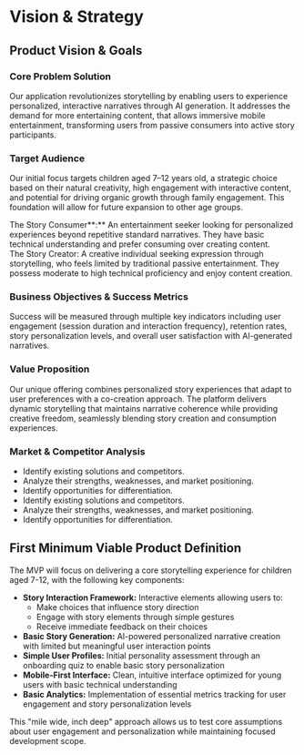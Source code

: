 # Vision & Strategy

## Product Vision & Goals

### **Core Problem Solution**

Our application revolutionizes storytelling by enabling users to experience personalized, interactive narratives through AI generation. It addresses the demand for more entertaining content, that allows immersive mobile entertainment, transforming users from passive consumers into active story participants.

### **Target Audience**

Our initial focus targets children aged 7–12 years old, a strategic choice based on their natural creativity, high engagement with interactive content, and potential for driving organic growth through family engagement. This foundation will allow for future expansion to other age groups.

<aside>
The Story Consumer**:** An entertainment seeker looking for personalized experiences beyond repetitive standard narratives. They have basic technical understanding and prefer consuming over creating content.

</aside>

<aside>
The Story Creator: A creative individual seeking expression through storytelling, who feels limited by traditional passive entertainment. They possess moderate to high technical proficiency and enjoy content creation.

</aside>

### Business Objectives & Success Metrics

Success will be measured through multiple key indicators including user engagement (session duration and interaction frequency), retention rates, story personalization levels, and overall user satisfaction with AI-generated narratives.

### Value Proposition

Our unique offering combines personalized story experiences that adapt to user preferences with a co-creation approach. The platform delivers dynamic storytelling that maintains narrative coherence while providing creative freedom, seamlessly blending story creation and consumption experiences.

### **Market & Competitor Analysis**

- Identify existing solutions and competitors.
- Analyze their strengths, weaknesses, and market positioning.
- Identify opportunities for differentiation.
- Identify existing solutions and competitors.
- Analyze their strengths, weaknesses, and market positioning.
- Identify opportunities for differentiation.

## First Minimum Viable Product Definition

The MVP will focus on delivering a core storytelling experience for children aged 7-12, with the following key components:

- **Story Interaction Framework:** Interactive elements allowing users to:
    - Make choices that influence story direction
    - Engage with story elements through simple gestures
    - Receive immediate feedback on their choices
- **Basic Story Generation:** AI-powered personalized narrative creation with limited but meaningful user interaction points
- **Simple User Profiles:** Initial personality assessment through an onboarding quiz to enable basic story personalization
- **Mobile-First Interface:** Clean, intuitive interface optimized for young users with basic technical understanding
- **Basic Analytics:** Implementation of essential metrics tracking for user engagement and story personalization levels

This "mile wide, inch deep" approach allows us to test core assumptions about user engagement and personalization while maintaining focused development scope.